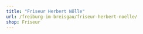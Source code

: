 ```yaml
---
title: "Friseur Herbert Nölle"
url: /freiburg-im-breisgau/friseur-herbert-noelle/
shop: Friseur
---
```

